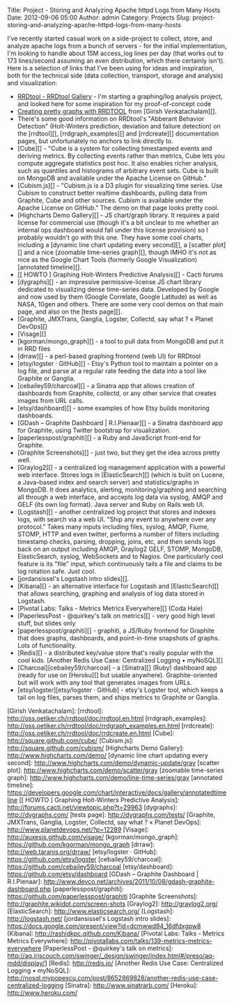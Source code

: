 Title: Project - Storing and Analyzing Apache httpd Logs from Many Hosts
Date: 2012-09-06 05:00
Author: admin
Category: Projects
Slug: project-storing-and-analyzing-apache-httpd-logs-from-many-hosts

I've recently started casual work on a side-project to collect, store,
and analyze apache logs from a bunch of servers - for the initial
implementation, I'm looking to handle about 15M access\_log lines per
day (that works out to 173 lines/second assuming an even distribution,
which there certainly isn't). Here is a selection of links that I've
been using for ideas and inspiration, both for the technical side (data
collection, transport, storage and analysis) and visualization:

-   [RRDtool - RRDtool Gallery][] - I'm starting a graphing/log analysis
    project, and looked here for some inspiration for my
    proof-of-concept code
-   [Creating pretty graphs with RRDTOOL][] from [Girish
    Venkatachalam][].
-   There's some good information on RRDtool's "Abberant Behavior
    Detection" (Holt-Winters prediction, deviation and failure
    detection) on the [rrdtool][], [rrdgraph\_examples][] and
    [rrdcreate][] documentation pages, but unfortunately no anchors to
    link directly to.
-   [Cube][] - "Cube is a system for collecting timestamped events and
    deriving metrics. By collecting events rather than metrics, Cube
    lets you compute aggregate statistics post hoc. It also enables
    richer analysis, such as quantiles and histograms of arbitrary event
    sets. Cube is built on MongoDB and available under the Apache
    License on GitHub."
-   [Cubism.js][] - "Cubism.js is a D3 plugin for visualizing time
    series. Use Cubism to construct better realtime dashboards, pulling
    data from Graphite, Cube and other sources. Cubism is available
    under the Apache License on GitHub." The demo on that page looks
    pretty cool.
-   [Highcharts Demo Gallery][] - JS chart/graph library. It requires a
    paid license for commercial use (though it's a bit unclear to me
    whether an internal ops dashboard would fall under this license
    provision) so I probably wouldn't go with this one. They have some
    cool charts, including a [dynamic line chart updating every
    second][], a [scatter plot][] and a nice [zoomable time-series
    graph][], though IMHO it's not as nice as the Google Chart Tools
    (formerly Google Visualization) [annotated timeline][].
-   [[ HOWTO ] Graphing Holt-Winters Predictive Analysis][] - Cacti
    forums
-   [dygraphs][] - an impressive permissive-license JS chart library
    dedicated to visualizing dense time-series data. Developed by Google
    and now used by them (Google Correlate, Google Latitude) as well as
    NASA, 10gen and others. There are some very cool demos on that main
    page, and also on the [tests page][].
-   [Graphite, JMXTrans, Ganglia, Logster, Collectd, say what ? « Planet
    DevOps][]
-   [Visage][]
-   [kgorman/mongo\_graph][] - a tool to pull data from MongoDB and put
    it in RRD files
-   [drraw][] - a perl-based graphing frontend (web UI) for RRDtool
-   [etsy/logster · GitHub][] - Etsy's Python tool to maintain a pointer
    on a log file, and parse at a regular rate feeding the data into a
    tool like Graphite or Ganglia.
-   [cebailey59/charcoal][] - a Sinatra app that allows creation of
    dashboards from Graphite, collectd, or any other service that
    creates images from URL calls.
-   [etsy/dashboard][] - some examples of how Etsy builds monitoring
    dashboards.
-   [GDash – Graphite Dashboard | R.I.Pienaar][] - a Sinatra dashboard
    app for Graphite, using Twitter bootstrap for visualization.
-   [paperlesspost/graphiti][] - a Ruby and JavaScript front-end for
    Graphite.
-   [Graphite Screenshots][] - just two, but they get the idea across
    pretty well.
-   [Graylog2][] - a centralized log management application with a
    powerful web interface. Stores logs in [ElasticSearch][] (which is
    built on Lucene, a Java-based index and search server) and
    statistics/graphs in MongoDB. It does analytics, alerting,
    monitoring/graphing and searching all through a web interface, and
    accepts log data via syslog, AMQP and GELF (its own log format).
    Java server and Ruby on Rails web UI.
-   [Logstash][] - another centralized log project that stores and
    indexes logs, with search via a web UI. "Ship any event to anywhere
    over any protocol." Takes many inputs including files, syslog, AMQP,
    Flume, STOMP, HTTP and even twitter, performs a number of filters
    including timestamp checks, parsing, dropping, joins, etc, and then
    sends logs back on an output including AMQP, Graylog2 GELF, STOMP,
    MongoDB, ElasticSearch, syslog, WebSockets and to Nagios. One
    particularly cool feature is its "file" input, which continuously
    tails a file and claims to be log rotation safe. Just cool.
-   [jordansissel's Logstash intro slides][].
-   [Kibana][] - an alternative interface for Logstash and
    [ElasticSearch][] that allows searching, graphing and analysis of
    log data stored in Logstash.
-   [Pivotal Labs: Talks - Metrics Metrics Everywhere][] (Coda Hale)
-   [PaperlessPost - @quirkey's talk on metrics][] - very good high
    level stuff, but slides only
-   [paperlesspost/graphiti][] - graphiti, a JS/Ruby frontend for
    Graphite that does graphs, dashboards, and point-in-time snapshots
    of graphs. Lots of functionality.
-   [Redis][] - a distributed key/value store that's really popular with
    the cool kids. [Another Redis Use Case: Centralized Logging •
    myNoSQL][]
-   [Charcoal][cebailey59/charcoal] - a [Sinatra][] (Ruby) dashboard app
    (ready for use on [Heroku][] but usable anywhere). Graphite-oriented
    but will work with any tool that generates images from URLs.
-   [etsy/logster][etsy/logster · GitHub] - etsy's Logster tool, which
    keeps a tail on log files, parses them, and ships metrics to
    Graphite or Ganglia.

  [RRDtool - RRDtool Gallery]: http://oss.oetiker.ch/rrdtool/gallery/index.en.html
  [Creating pretty graphs with RRDTOOL]: http://aplawrence.com/Girish/gv-rrdtool.html
  [Girish Venkatachalam]: 
  [rrdtool]: http://oss.oetiker.ch/rrdtool/doc/rrdtool.en.html
  [rrdgraph\_examples]: http://oss.oetiker.ch/rrdtool/doc/rrdgraph_examples.en.html
  [rrdcreate]: http://oss.oetiker.ch/rrdtool/doc/rrdcreate.en.html
  [Cube]: http://square.github.com/cube/
  [Cubism.js]: http://square.github.com/cubism/
  [Highcharts Demo Gallery]: http://www.highcharts.com/demo/
  [dynamic line chart updating every second]: http://www.highcharts.com/demo/dynamic-update/gray
  [scatter plot]: http://www.highcharts.com/demo/scatter/gray
  [zoomable time-series graph]: http://www.highcharts.com/demo/line-time-series/gray
  [annotated timeline]: https://developers.google.com/chart/interactive/docs/gallery/annotatedtimeline
  [[ HOWTO ] Graphing Holt-Winters Predictive Analysis]: http://forums.cacti.net/viewtopic.php?t=29963
  [dygraphs]: http://dygraphs.com/
  [tests page]: http://dygraphs.com/tests/
  [Graphite, JMXTrans, Ganglia, Logster, Collectd, say what ? « Planet
  DevOps]: http://www.planetdevops.net/?p=12289
  [Visage]: http://auxesis.github.com/visage/
  [kgorman/mongo\_graph]: https://github.com/kgorman/mongo_graph
  [drraw]: http://web.taranis.org/drraw/
  [etsy/logster · GitHub]: https://github.com/etsy/logster
  [cebailey59/charcoal]: https://github.com/cebailey59/charcoal
  [etsy/dashboard]: https://github.com/etsy/dashboard
  [GDash – Graphite Dashboard | R.I.Pienaar]: http://www.devco.net/archives/2011/10/08/gdash-graphite-dashboard.php
  [paperlesspost/graphiti]: https://github.com/paperlesspost/graphiti
  [Graphite Screenshots]: http://graphite.wikidot.com/screen-shots
  [Graylog2]: http://graylog2.org/
  [ElasticSearch]: http://www.elasticsearch.org/
  [Logstash]: http://logstash.net/
  [jordansissel's Logstash intro slides]: https://docs.google.com/present/view?id=dcmwwd94_16dfdxgpw8
  [Kibana]: http://rashidkpc.github.com/Kibana/
  [Pivotal Labs: Talks - Metrics Metrics Everywhere]: http://pivotallabs.com/talks/139-metrics-metrics-everywhere
  [PaperlessPost - @quirkey's talk on metrics]: http://aq.iriscouch.com/swinger/_design/swinger/index.html#/preso/aq-mdd/display/1
  [Redis]: http://redis.io/
  [Another Redis Use Case: Centralized Logging • myNoSQL]: http://nosql.mypopescu.com/post/8652869828/another-redis-use-case-centralized-logging
  [Sinatra]: http://www.sinatrarb.com/
  [Heroku]: http://www.heroku.com/
